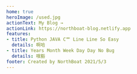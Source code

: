 ```yaml
---
home: true
heroImage: /used.jpg
actionText: My Blog →
actionLink: https://northboat-blog.netlify.app
features:
- title: Python JAVA C艹 Line Line So Easy
  details: 啊哈
- title: Years Month Week Day Day No Bug
  details: 哦豁
footer: Created by NorthBoat 2021/5/3
---
```

